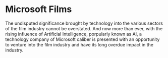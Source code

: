 # **Microsoft Films**

The undisputed significance brought by technology into the various sectors of the film industry cannot be overstated. 
And now more than ever, with the rising influence of Artificial Intelligence, porpularly known as AI, a technology company of Microsoft caliber is presented with an opportunity to venture into the film industry and have its long overdue impact in the industry.
